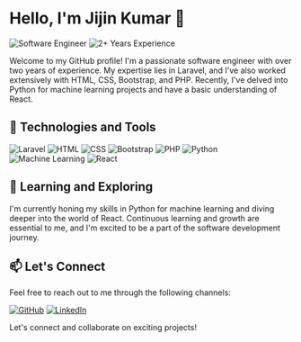 # Hello, I'm Jijin Kumar 👋

![Software Engineer](https://img.shields.io/badge/Role-Software%20Engineer-blue)
![2+ Years Experience](https://img.shields.io/badge/Experience-2%20Years-green)

Welcome to my GitHub profile! I'm a passionate software engineer with over two years of experience. My expertise lies in Laravel, and I've also worked extensively with HTML, CSS, Bootstrap, and PHP. Recently, I've delved into Python for machine learning projects and have a basic understanding of React.

## 🔧 Technologies and Tools

![Laravel](https://img.shields.io/badge/-Laravel-red)
![HTML](https://img.shields.io/badge/-HTML-orange)
![CSS](https://img.shields.io/badge/-CSS-blue)
![Bootstrap](https://img.shields.io/badge/-Bootstrap-purple)
![PHP](https://img.shields.io/badge/-PHP-blueviolet)
![Python](https://img.shields.io/badge/-Python-yellow)
![Machine Learning](https://img.shields.io/badge/-Machine%20Learning-green)
![React](https://img.shields.io/badge/-React-9cf)

## 🌱 Learning and Exploring

I'm currently honing my skills in Python for machine learning and diving deeper into the world of React. Continuous learning and growth are essential to me, and I'm excited to be a part of the software development journey.

## 📫 Let's Connect

Feel free to reach out to me through the following channels:

[![GitHub](https://img.shields.io/badge/-GitHub-black?style=flat&logo=github)](https://github.com/jijinkumar)
[![LinkedIn](https://img.shields.io/badge/-LinkedIn-blue?style=flat&logo=linkedin)](https://www.linkedin.com/in/jijinkumar-saravanan-86a2521b0/)

Let's connect and collaborate on exciting projects!
